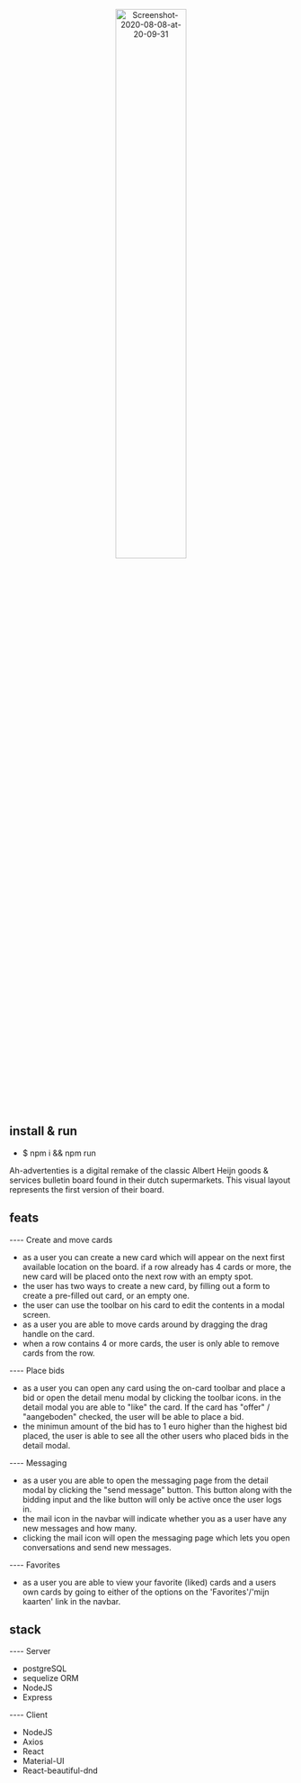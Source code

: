 <p align="center">
<img src="https://i.ibb.co/B6vDcjX/Screenshot-2020-08-08-at-20-09-31.png" alt="Screenshot-2020-08-08-at-20-09-31" width="50%" border="0">
</p>

## install & run

* $ npm i && npm run


Ah-advertenties is a digital remake of the classic Albert Heijn goods & services bulletin board
found in their dutch supermarkets. 
This visual layout represents the first version of their board.

## feats

---- Create and move cards
* as a user you can create a new card which will appear on the next first available location on the board.
if a row already has 4 cards or more, the new card will be placed onto the next row with an empty spot.
* the user has two ways to create a new card, by filling out a form to create a pre-filled out card, or an empty one.
* the user can use the toolbar on his card to edit the contents in a modal screen.
* as a user you are able to move cards around by dragging the drag handle on the card.
* when a row contains 4 or more cards, the user is only able to remove cards from the row.

---- Place bids
* as a user you can open any card using the on-card toolbar and place a bid or open the detail menu modal by clicking the toolbar icons.
in the detail modal you are able to "like" the card. If the card has "offer" / "aangeboden"  checked, the user will be able to place a bid.
* the minimun amount of the bid has to 1 euro higher than the highest bid placed,
the user is able to see all the other users who placed bids in the detail modal.


---- Messaging
* as a user you are able to open the messaging page from the detail modal by clicking the "send message" button.
This button along with the bidding input and the like button will only be active once the user logs in.
* the mail icon in the navbar will indicate whether you as a user have any new messages and how many.
* clicking the mail icon will open the messaging page which lets you open conversations and send new messages.

---- Favorites
* as a user you are able to view your favorite (liked) cards and a users own cards by going to either of the options on the 
'Favorites'/'mijn kaarten' link in the navbar.


## stack 

---- Server
* postgreSQL
* sequelize ORM
* NodeJS
* Express

---- Client
* NodeJS
* Axios
* React
* Material-UI
* React-beautiful-dnd






